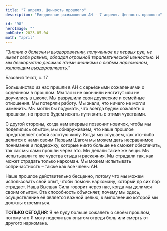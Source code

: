 ```yaml
---
title: "7 апреля. Ценность прошлого"
description: "Ежедневные размышления АН - 7 апреля. Ценность прошлого"

id: "98"
heroImage: ""
pubDate: 2023-05-04
moth: "april"
---
```


_“Знание о болезни и выздоровлении, полученное из первых рук, не имеет себе
равных, обладая огромной терапевтической ценностью. И мы бескорыстно делимся
этими знаниями с любым наркоманом, желающим выздоравливать.”_

Базовый текст, с. 17

Большинство из нас пришли в АН с серьёзными сожалениями о содеянном в прошлом.
Мы так и не окончили институт или не доучились в школе. Мы разрушили свои
дружеские и семейные отношения. Мы потеряли работу. Мы знали, что ничего не
могли изменить. Мы могли бы подумать, что всегда будем сожалеть о прошлом, но
просто будем искать пути жить с этими чувствами.

С другой стороны, когда нам впервые позвонит новичок, чтобы мы поделились
опытом, мы обнаруживаем, что наше прошлое представляет собой золотую жилу.
Когда мы слушаем, как кто-либо делится с нами своим Первым Шагом мы можем дать
несравнимое понимание и поддержку, которые никто больше не сможет обеспечить,
так как мы сами прошли через это. Мы делали такие же вещи. Мы испытывали те же
чувства стыда и раскаяния. Мы страдали так, как может страдать только
наркоман. Мы можем испытывать сопричастность – также как все члены АН.

Наше прошлое действительно бесценно, потому что мы можем использовать свой
опыт, чтобы помочь наркоману, который до сих пор страдает. Наша Высшая Сила
говорит через нас, когда мы делимся своим опытом. Эта способность объясняет,
почему мы здесь, осуществление её является важной целью, к выполнению которой
мы должны стремиться.

**ТОЛЬКО СЕГОДНЯ:** Я не буду больше сожалеть о своём прошлом, потому что Я
могу поделиться опытом отведя боль или смерть от другого наркомана.
